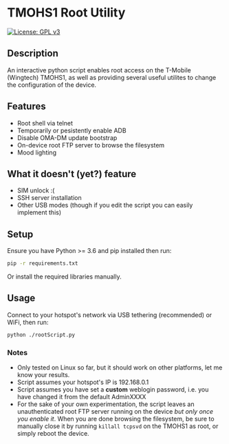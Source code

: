 # TMOHS1 Root Utility

[![License: GPL v3](https://img.shields.io/badge/License-GPLv3-blue.svg)](https://www.gnu.org/licenses/gpl-3.0)

## Description

An interactive python script enables root access on the T-Mobile (Wingtech) TMOHS1, as well as providing several useful utilites to change the configuration of the device.

## Features

- Root shell via telnet
- Temporarily or pesistently enable ADB
- Disable OMA-DM update bootstrap
- On-device root FTP server to browse the filesystem
- Mood lighting

## What it doesn't (yet?) feature

- SIM unlock :(
- SSH server installation
- Other USB modes (though if you edit the script you can easily implement this)

## Setup

Ensure you have Python >= 3.6 and pip installed then run:

```bash
pip -r requirements.txt
```

Or install the required libraries manually.

## Usage

Connect to your hotspot's network via USB tethering (recommended) or WiFi, then run:

```sh
python ./rootScript.py
```

### **Notes**

- Only tested on Linux so far, but it should work on other platforms, let me know your results.
- Script assumes your hotspot's IP is 192.168.0.1
- Script assumes you have set a **custom** weblogin password, i.e. you have changed it from the default AdminXXXX
- For the sake of your own experimentation, the script leaves an unauthenticated root FTP server running on the device *but only once you enable it*. When you are done browsing the filesystem, be sure to manually close it by running `killall tcpsvd` on the TMOHS1 as root, or simply reboot the device.
